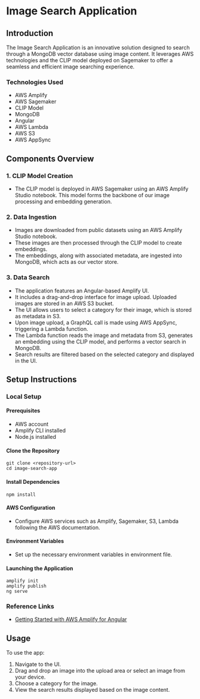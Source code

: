 
# Image Search Application 

## Introduction
The Image Search Application is an innovative solution designed to search through a MongoDB vector database using image content. It leverages AWS technologies and the  CLIP model deployed on Sagemaker to offer a seamless and efficient image searching experience.

### Technologies Used
- AWS Amplify
- AWS Sagemaker
- CLIP Model
- MongoDB
- Angular
- AWS Lambda
- AWS S3
- AWS AppSync


## Components Overview
### 1. CLIP Model Creation
- The CLIP model is deployed in AWS Sagemaker using an AWS Amplify Studio notebook. This model forms the backbone of our image processing and embedding generation.

### 2. Data Ingestion
- Images are downloaded from public datasets using an AWS Amplify Studio notebook.
- These images are then processed through the CLIP model to create embeddings.
- The embeddings, along with associated metadata, are ingested into MongoDB, which acts as our vector store.

### 3. Data Search
- The application features an Angular-based Amplify UI.
- It includes a drag-and-drop interface for image upload. Uploaded images are stored in an AWS S3 bucket.
- The UI allows users to select a category for their image, which is stored as metadata in S3.
- Upon image upload, a GraphQL call is made using AWS AppSync, triggering a Lambda function.
- The Lambda function reads the image and metadata from S3, generates an embedding using the CLIP model, and performs a vector search in MongoDB.
- Search results are filtered based on the selected category and displayed in the UI.

## Setup Instructions
### Local Setup
#### Prerequisites
- AWS account
- Amplify CLI installed
- Node.js installed

#### Clone the Repository
```
git clone <repository-url>
cd image-search-app
```

#### Install Dependencies
```
npm install
```

#### AWS Configuration
- Configure AWS services such as Amplify, Sagemaker, S3, Lambda following the AWS documentation.

#### Environment Variables
- Set up the necessary environment variables in environment file.

#### Launching the Application
```
amplify init
amplify publish
ng serve
```

### Reference Links
- [Getting Started with AWS Amplify for Angular](https://docs.amplify.aws/angular/start/getting-started/introduction/)

## Usage
To use the app:
1. Navigate to the UI.
2. Drag and drop an image into the upload area or select an image from your device.
3. Choose a category for the image.
4. View the search results displayed based on the image content.


